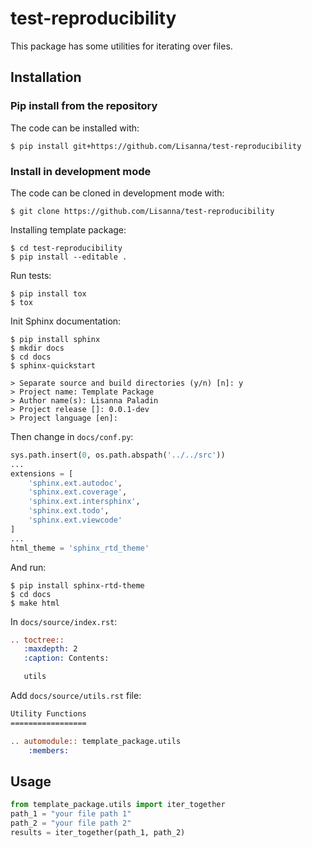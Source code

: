 # test-reproducibility

This package has some utilities for iterating over files.

## Installation

### Pip install from the repository

The code can be installed with:
```shell
$ pip install git+https://github.com/Lisanna/test-reproducibility
```

### Install in development mode

The code can be cloned in development mode with:
```shell
$ git clone https://github.com/Lisanna/test-reproducibility
```

Installing template package:
```shell
$ cd test-reproducibility 
$ pip install --editable .
```

Run tests:
```shell
$ pip install tox
$ tox
```

Init Sphinx documentation:
```shell
$ pip install sphinx
$ mkdir docs
$ cd docs
$ sphinx-quickstart

> Separate source and build directories (y/n) [n]: y
> Project name: Template Package
> Author name(s): Lisanna Paladin
> Project release []: 0.0.1-dev
> Project language [en]: 
```

Then change in `docs/conf.py`: 
```python
sys.path.insert(0, os.path.abspath('../../src'))
...
extensions = [
    'sphinx.ext.autodoc',
    'sphinx.ext.coverage',
    'sphinx.ext.intersphinx',
    'sphinx.ext.todo',
    'sphinx.ext.viewcode'
]
...
html_theme = 'sphinx_rtd_theme'
```

And run:
```shell
$ pip install sphinx-rtd-theme
$ cd docs
$ make html
```

In `docs/source/index.rst`:
```rst
.. toctree::
   :maxdepth: 2
   :caption: Contents:

   utils
```

Add `docs/source/utils.rst` file:
```rst
Utility Functions
=================

.. automodule:: template_package.utils
    :members:
```

## Usage

```python
from template_package.utils import iter_together
path_1 = "your file path 1"
path_2 = "your file path 2"
results = iter_together(path_1, path_2)
```
